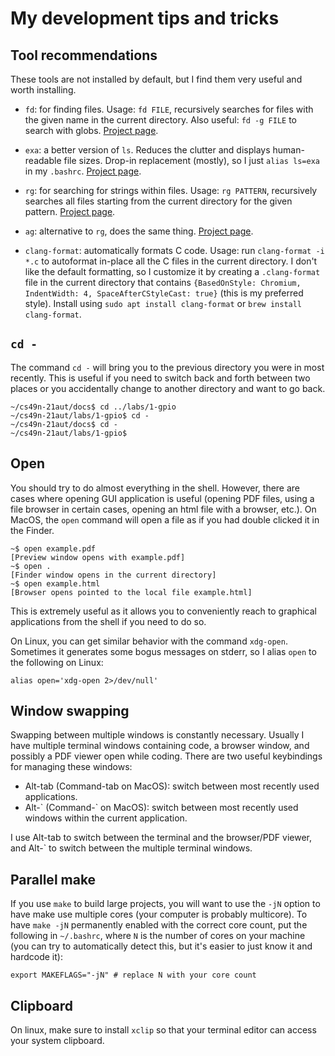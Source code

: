 # My development tips and tricks

## Tool recommendations

These tools are not installed by default, but I find them very useful and worth
installing.

* `fd`: for finding files. Usage: `fd FILE`, recursively searches for files
  with the given name in the current directory. Also useful: `fd -g FILE` to
  search with globs. [Project page](https://github.com/sharkdp/fd).

* `exa`: a better version of `ls`. Reduces the clutter and displays
  human-readable file sizes. Drop-in replacement (mostly), so I just
  `alias ls=exa` in my `.bashrc`. [Project page](https://github.com/ogham/exa).

* `rg`: for searching for strings within files. Usage: `rg PATTERN`,
  recursively searches all files starting from the current directory for the
  given pattern. [Project page](https://github.com/BurntSushi/ripgrep).

* `ag`: alternative to `rg`, does the same thing. [Project page](https://github.com/ggreer/the_silver_searcher).

* `clang-format`: automatically formats C code. Usage: run `clang-format -i
  *.c` to autoformat in-place all the C files in the current directory. I don't
  like the default formatting, so I customize it by creating a `.clang-format`
  file in the current directory that contains `{BasedOnStyle: Chromium,
  IndentWidth: 4, SpaceAfterCStyleCast: true}` (this is my preferred style).
  Install using `sudo apt install clang-format` or `brew install clang-format`.

## `cd -`

The command `cd -` will bring you to the previous directory you were in most
recently. This is useful if you need to switch back and forth between two
places or you accidentally change to another directory and want to go back.

```
~/cs49n-21aut/docs$ cd ../labs/1-gpio
~/cs49n-21aut/labs/1-gpio$ cd -
~/cs49n-21aut/docs$ cd -
~/cs49n-21aut/labs/1-gpio$
```

## Open

You should try to do almost everything in the shell. However, there are cases
where opening GUI application is useful (opening PDF files, using a file
browser in certain cases, opening an html file with a browser, etc.). On MacOS,
the `open` command will open a file as if you had double clicked it in the
Finder.

```
~$ open example.pdf
[Preview window opens with example.pdf]
~$ open .
[Finder window opens in the current directory]
~$ open example.html
[Browser opens pointed to the local file example.html]
```

This is extremely useful as it allows you to conveniently reach to graphical
applications from the shell if you need to do so.

On Linux, you can get similar behavior with the command
`xdg-open`. Sometimes it generates some bogus messages on
stderr, so I alias `open` to the following on Linux:

```
alias open='xdg-open 2>/dev/null'
```

## Window swapping

Swapping between multiple windows is constantly necessary. Usually I have
multiple terminal windows containing code, a browser window, and possibly a PDF
viewer open while coding. There are two useful keybindings for managing these
windows:

* Alt-tab (Command-tab on MacOS): switch between most recently used
  applications.
* Alt-\` (Command-\` on MacOS): switch between most recently used windows
  within the current application.

I use Alt-tab to switch between the terminal and the browser/PDF viewer, and
Alt-\` to switch between the multiple terminal windows.

## Parallel make

If you use `make` to build large projects, you will want to use the `-jN`
option to have make use multiple cores (your computer is probably multicore).
To have `make -jN` permanently enabled with the correct core count, put the
following in `~/.bashrc`, where `N` is the number of cores on your machine (you
can try to automatically detect this, but it's easier to just know it and
hardcode it):

```
export MAKEFLAGS="-jN" # replace N with your core count
```

## Clipboard

On linux, make sure to install `xclip` so that your terminal editor can access
your system clipboard.
